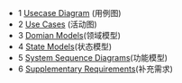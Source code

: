 
  * 1  [Usecase Diagram](UsercaseDiagram/Usercase_Diagram.md) (用例图)
  * 2  [Use Cases](UseCases/UseCase.md) (活动图)
  * 3  [Domian Models](Domain_Model/Domain_Model.md)(领域模型)
  * 4  [State Models](State_Models/State_Models.md)(状态模型)
  * 5 [System Sequence Diagrams](System_Sequence_Diagram/System_Sequence_Diagram.md)(功能模型)
  * 6 [Supplementary Requirements](6.6-supplementary_requirements.md)(补充需求)
